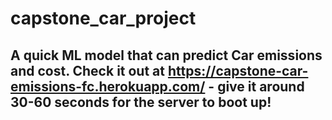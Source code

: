# capstone_car_project
## A quick ML model that can predict Car emissions and cost. Check it out at https://capstone-car-emissions-fc.herokuapp.com/ - give it around 30-60 seconds for the server to boot up!
